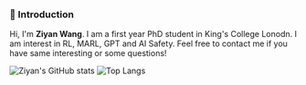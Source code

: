 ### 👋 Introduction
<!-- 
![status](https://img.shields.io/badge/status-up-brightgreen) ![Gender](https://img.shields.io/badge/gender-%F0%9F%A4%B5-lightgrey) ![](https://img.shields.io/badge/Relationship-Single-red) ![](https://img.shields.io/static/v1?label=wechat&message=lizheming&color=7BB32E&logo=wechat) ![](https://visitor-badge.glitch.me/badge?page_id=github.com/lizheming) -->

Hi, I'm **Ziyan Wang**. I am a first year PhD student in King's College Lonodn. I am interest in RL, MARL, GPT and AI Safety.
Feel free to contact me if you have same interesting or some questions!

![Ziyan's GitHub stats](https://statetest-ziyan-wang98.vercel.app/api?username=ziyan-wang98&show_icons=true&count_private=true&hide=contribs)
![Top Langs](https://statetest-ziyan-wang98.vercel.app/api/top-langs/?username=ziyan-wang98&layout=compact)
